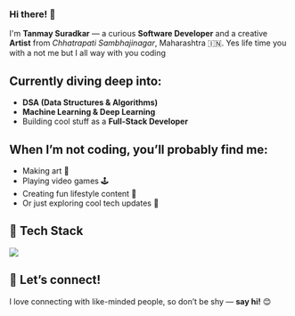 ### Hi there! 👋  
I'm **Tanmay Suradkar** — a curious **Software Developer** and a creative **Artist** from *Chhatrapati Sambhajinagar*, Maharashtra 🇮🇳.
Yes life time you with a not me but I all way with you coding
## Currently diving deep into:
- **DSA (Data Structures & Algorithms)**
- **Machine Learning & Deep Learning**
- Building cool stuff as a **Full-Stack Developer**

## When I’m not coding, you’ll probably find me:
- Making art 🎨  
- Playing video games 🕹️  
- Creating fun lifestyle content 🎥  
- Or just exploring cool tech updates 🚀

## 🧰 Tech Stack
<p>
  <img src="https://skillicons.dev/icons?i=ts,react,nextjs,express,mongodb,python,vscode" />
</p>

## 🤝 Let’s connect!
I love connecting with like-minded people, so don’t be shy — **say hi!** 😊
